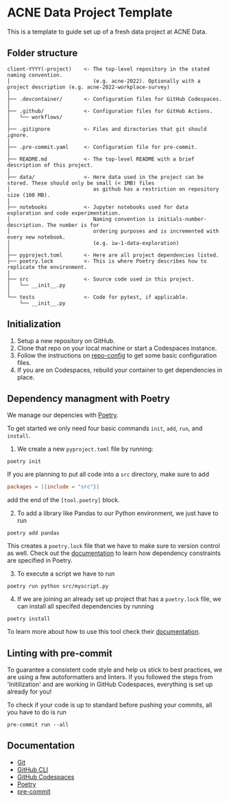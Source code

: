 # ACNE Data Project Template

This is a template to guide set up of a fresh data project at ACNE Data.

## Folder structure
```
client-YYYY(-project)    <- The top-level repository in the stated naming convention.
│                           (e.g. acne-2022). Optionally with a project description (e.g. acne-2022-workplace-survey)
│
├── .devcontainer/       <- Configuration files for GitHub Codespaces.
│
├── .github/             <- Configuration files for GitHub Actions.
│   └── workflows/
│
├── .gitignore           <- Files and directories that git should ignore.
│
├── .pre-commit.yaml     <- Configuration file for pre-commit.
│
├── README.md            <- The top-level README with a brief description of this project.
│
├── data/                <- Here data used in the project can be stored. These should only be small (< 1MB) files
│                           as github has a restriction on repository size (100 MB).
│
├── notebooks            <- Jupyter notebooks used for data exploration and code experimentation.
│                           Naming convention is initials-number-description. The number is for
│                           ordering purposes and is incremented with every new notebook.
│                           (e.g. iw-1-data-exploration)
│
├── pyproject.toml       <- Here are all project dependencies listed.
├── poetry.lock          <- This is where Poetry describes how to replicate the environment.
│
├── src                  <- Source code used in this project.
│   └── __init__.py
│
└── tests                <- Code for pytest, if applicable.
    └── __init__.py
```

## Initialization
1. Setup a new repository on GitHub.
2. Clone that repo on your local machine or start a Codespaces instance.
3. Follow the instructions on [repo-config](https://github.com/acnedata/repo-config) to get some 
basic configuration files.
4. If you are on Codespaces, rebuild your container to get dependencies in place.

## Dependency managment with Poetry

We manage our depencies with [Poetry](https://python-poetry.org/).

To get started we only need four basic commands `init`, `add`, `run`, and `install`.

1. We create a new `pyproject.toml` file by running:
```
poetry init
```

If you are planning to put all code into a `src` directory, make sure to add
```toml
packages = [{include = "src"}]
```
add the end of the `[tool.poetry]` block.

2. To add a library like Pandas to our Python environment, we just have to run
```
poetry add pandas
```

This creates a `poetry.lock` file that we have to make sure to version control as well.
Check out the [documentation](https://python-poetry.org/docs/dependency-specification/) to learn 
how dependency constraints are specified in Poetry.

3. To execute a script we have to run
```
poetry run python src/myscript.py
```

4. If we are joining an already set up project that has a `poetry.lock` file, we can install all
specifed dependencies by running
```
poetry install
```

To learn more about how to use this tool
check their [documentation](https://python-poetry.org/docs/basic-usage/).

## Linting with pre-commit

To guarantee a consistent code style and help us stick to best practices, we are using a few
autoformatters and linters. If you followed the steps from 'Initilization' and are working in
GitHub Codespaces, everything is set up already for you!

To check if your code is up to standard before pushing your commits, all you have to do is run
```
pre-commit run --all
```

## Documentation

- [Git](https://git-scm.com/doc)
- [GitHub CLI](https://cli.github.com/manual/index)
- [GitHub Codespaces](https://docs.github.com/en/codespaces/overview)
- [Poetry](https://python-poetry.org/docs/)
- [pre-commit](https://pre-commit.com/index.html)

